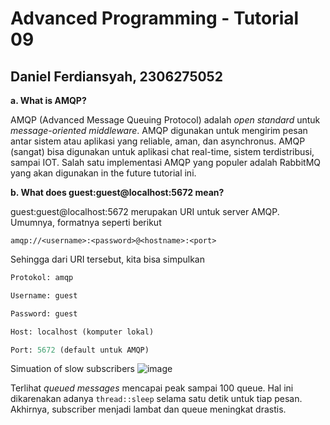 # Advanced Programming - Tutorial 09
## Daniel Ferdiansyah, 2306275052

**a. What is AMQP?**

AMQP (Advanced Message Queuing Protocol) adalah *open standard* untuk *message-oriented middleware*. AMQP digunakan untuk mengirim pesan antar sistem atau aplikasi yang reliable, aman, dan asynchronus. AMQP (sangat) bisa digunakan untuk aplikasi chat real-time, sistem terdistribusi, sampai IOT. Salah satu implementasi AMQP yang populer adalah RabbitMQ yang akan digunakan in the future tutorial ini.

**b. What does guest:guest@localhost:5672 mean?**

guest:guest@localhost:5672 merupakan URI untuk server AMQP. Umumnya, formatnya seperti berikut

`amqp://<username>:<password>@<hostname>:<port>`

Sehingga dari URI tersebut, kita bisa simpulkan 

```python
Protokol: amqp

Username: guest

Password: guest

Host: localhost (komputer lokal)

Port: 5672 (default untuk AMQP)
```

Simuation of slow subscribers
![image](https://github.com/user-attachments/assets/88296aa9-2967-496d-906f-0279b64b892a)

Terlihat *queued messages* mencapai peak sampai 100 queue. Hal ini dikarenakan adanya `thread::sleep` selama satu detik untuk tiap pesan. Akhirnya, subscriber menjadi lambat dan queue meningkat drastis.

